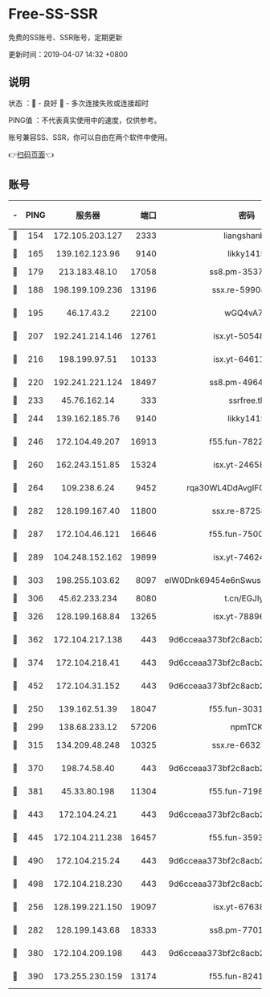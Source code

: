 # Free-SS-SSR

免费的SS账号、SSR账号，定期更新

更新时间：2019-04-07 14:32 +0800

## 说明

状态     ：🙂 - 良好 🙁 - 多次连接失败或连接超时

PING值   ：不代表真实使用中的速度，仅供参考。

账号兼容SS、SSR，你可以自由在两个软件中使用。

👉[扫码页面](https://liesauer.github.io/Free-SS-SSR/)👈

## 账号

|-|PING|服务器|端口|密码|加密方式|区域|
|:----:|:----:|:-----:|-----:|:----:|:----:|:----:|
|🙂|154|172.105.203.127|2333|liangshanbo|chacha20|JP|
|🙂|165|139.162.123.96|9140|likky1415|aes-256-cfb|JP|
|🙂|179|213.183.48.10|17058|ss8.pm-35372165|rc4-md5|RU|
|🙂|188|198.199.109.236|13196|ssx.re-59908217|aes-256-cfb|US|
|🙂|195|46.17.43.2|22100|wGQ4vA7D|aes-256-gcm|RU|
|🙂|207|192.241.214.146|12761|isx.yt-50548426|aes-256-cfb|US|
|🙂|216|198.199.97.51|10133|isx.yt-64611548|aes-256-cfb|US|
|🙂|220|192.241.221.124|18497|ss8.pm-49648678|aes-256-cfb|US|
|🙂|233|45.76.162.14|333|ssrfree.tk|rc4|SG|
|🙂|244|139.162.185.76|9140|likky1415|aes-256-cfb|DE|
|🙂|246|172.104.49.207|16913|f55.fun-78222028|aes-256-cfb|SG|
|🙂|260|162.243.151.85|15324|isx.yt-24658995|aes-256-cfb|US|
|🙂|264|109.238.6.24|9452|rqa30WL4DdAvgIFG6Fs3znzTa|aes-256-cfb|FR|
|🙂|282|128.199.167.40|11800|ssx.re-87258490|aes-256-cfb|SG|
|🙂|287|172.104.46.121|16646|f55.fun-75001802|aes-256-cfb|SG|
|🙂|289|104.248.152.162|19899|isx.yt-74624394|aes-256-cfb|SG|
|🙂|303|198.255.103.62|8097|eIW0Dnk69454e6nSwuspv9DmS201tQ0D|aes-256-cfb|US|
|🙂|306|45.62.233.234|8080|t.cn/EGJIyrl|rc4-md5|CA|
|🙂|326|128.199.168.84|13265|isx.yt-78896827|aes-256-cfb|SG|
|🙂|362|172.104.217.138|443|9d6cceaa373bf2c8acb22e60b6a58be6|aes-256-cfb|US|
|🙂|374|172.104.218.41|443|9d6cceaa373bf2c8acb22e60b6a58be6|aes-256-cfb|US|
|🙂|452|172.104.31.152|443|9d6cceaa373bf2c8acb22e60b6a58be6|aes-256-cfb|US|
|🙂|250|139.162.51.39|18047|f55.fun-30318909|aes-256-cfb|SG|
|🙂|299|138.68.233.12|57206|npmTCK|rc4-md5|US|
|🙂|315|134.209.48.248|10325|ssx.re-66327199|aes-256-cfb|US|
|🙂|370|198.74.58.40|443|9d6cceaa373bf2c8acb22e60b6a58be6|aes-256-cfb|US|
|🙂|381|45.33.80.198|11304|f55.fun-71989148|aes-256-cfb|US|
|🙂|443|172.104.24.21|443|9d6cceaa373bf2c8acb22e60b6a58be6|aes-256-cfb|US|
|🙂|445|172.104.211.238|16457|f55.fun-35934651|aes-256-cfb|US|
|🙂|490|172.104.215.24|443|9d6cceaa373bf2c8acb22e60b6a58be6|aes-256-cfb|US|
|🙂|498|172.104.218.230|443|9d6cceaa373bf2c8acb22e60b6a58be6|aes-256-cfb|US|
|🙁|256|128.199.221.150|19097|isx.yt-67638887|aes-256-cfb|SG|
|🙁|282|128.199.143.68|18333|ss8.pm-77013643|aes-256-cfb|SG|
|🙁|380|172.104.209.198|443|9d6cceaa373bf2c8acb22e60b6a58be6|aes-256-cfb|US|
|🙁|390|173.255.230.159|13174|f55.fun-82418787|aes-256-cfb|US|
